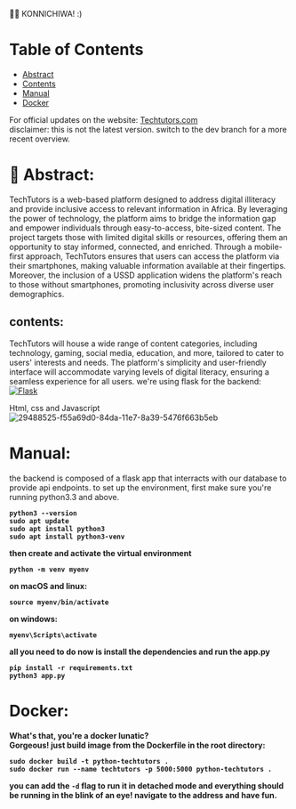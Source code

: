👋🏾 KONNICHIWA! :)
# Table of Contents
- [Abstract](#-abstract)
- [Contents](#contents)
- [Manual](#manual)
- [Docker](#docker)

For official updates on the website: 
[Techtutors.com](http://54.221.93.28:5000/)
<br> disclaimer: this is not the latest version. switch to the dev branch for a more recent overview.

# 📓 Abstract:
TechTutors is a web-based platform designed to address digital illiteracy and provide inclusive access to relevant information in Africa. By leveraging the power of technology, the platform aims to bridge the information gap and empower individuals through easy-to-access, bite-sized content. The project targets those with limited digital skills or resources, offering them an opportunity to stay informed, connected, and enriched.
Through a mobile-first approach, TechTutors ensures that users can access the platform via their smartphones, making valuable information available at their fingertips. Moreover, the inclusion of a USSD application widens the platform's reach to those without smartphones, promoting inclusivity across diverse user demographics.

## contents:
TechTutors will house a wide range of content categories, including technology, gaming, social media, education, and more, tailored to cater to users' interests and needs. The platform's simplicity and user-friendly interface will accommodate varying levels of digital literacy, ensuring a seamless experience for all users.
we're using flask for the backend:
[![Flask](https://www.fullstackpython.com/img/logos/flask.jpg)](https://flask.palletsprojects.com/)
<br>

Html, css and Javascript
![29488525-f55a69d0-84da-11e7-8a39-5476f663b5eb](https://github.com/AvitBrian/TechTutors/assets/113444617/da281e52-9f63-43aa-b3c9-f2377fb1f097)




# Manual:
the backend is composed of a flask app that interracts with our database to provide api endpoints. 
to set up the environment, first make sure you're running python3.3 and above. <b>
```
python3 --version
sudo apt update
sudo apt install python3
sudo apt install python3-venv
```
then create and activate the virtual environment
```
python -m venv myenv
```
on macOS and linux:
```
source myenv/bin/activate
```
on windows:
```
myenv\Scripts\activate
```
all you need to do now is install the dependencies and run the app.py
```
pip install -r requirements.txt
python3 app.py
```

# Docker:
What's that, you're a docker lunatic? <br>
Gorgeous! just build image from the Dockerfile in the root directory:<br>
```
sudo docker build -t python-techtutors .
sudo docker run --name techtutors -p 5000:5000 python-techtutors . 
```
you can add the `-d` flag to run it in detached mode
and everything should be running in the blink of an eye! navigate to the address and have fun.


